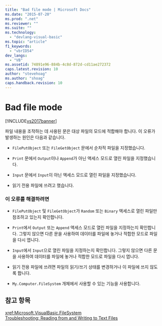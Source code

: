 ```yaml
---
title: "Bad file mode | Microsoft Docs"
ms.date: "2015-07-20"
ms.prod: ".net"
ms.reviewer: ""
ms.suite: ""
ms.technology: 
  - "devlang-visual-basic"
ms.topic: "article"
f1_keywords: 
  - "vbrID54"
dev_langs: 
  - "VB"
ms.assetid: 74891e96-884b-4c8d-872d-cd11ae272372
caps.latest.revision: 10
author: "stevehoag"
ms.author: "shoag"
caps.handback.revision: 10
---
```

# Bad file mode
[!INCLUDE[vs2017banner](../../../visual-basic/developing-apps/includes/vs2017banner.md)]

파일 내용을 조작하는 데 사용된 문은 대상 파일의 모드에 적합해야 합니다.  이 오류가 발생하는 원인은 다음과 같습니다.  
  
-   `FilePutObject` 또는 `FileGetObject` 문에서 순차적 파일을 지정했습니다.  
  
-   `Print` 문에서 `Output`이나 `Append`가 아닌 액세스 모드로 열린 파일을 지정했습니다.  
  
-   `Input` 문에서 `Input`이 아닌 액세스 모드로 열린 파일을 지정했습니다.  
  
-   읽기 전용 파일에 쓰려고 했습니다.  
  
### 이 오류를 해결하려면  
  
-   `FilePutObject` 및 `FileGetObject`가 `Random` 또는 `Binary` 액세스로 열린 파일만 참조하고 있는지 확인합니다.  
  
-   `Print`에서 `Output` 또는 `Append` 액세스 모드로 열린 파일을 지정하는지 확인합니다.  그렇지 않으면 다른 문을 사용하여 데이터를 파일에 놓거나 적합한 모드로 파일을 다시 엽니다.  
  
-   `Input`에서 `Input`으로 열린 파일을 지정하는지 확인합니다.  그렇지 않으면 다른 문을 사용하여 데이터를 파일에 놓거나 적합한 모드로 파일을 다시 엽니다.  
  
-   읽기 전용 파일에 쓰려면 파일의 읽기\/쓰기 상태를 변경하거나 이 파일에 쓰지 않도록 합니다.  
  
-   `My.Computer.FileSystem` 개체에서 사용할 수 있는 기능을 사용합니다.  
  
## 참고 항목  
 <xref:Microsoft.VisualBasic.FileSystem>   
 [Troubleshooting: Reading from and Writing to Text Files](../../../visual-basic/developing-apps/programming/drives-directories-files/troubleshooting-reading-from-and-writing-to-text-files.md)